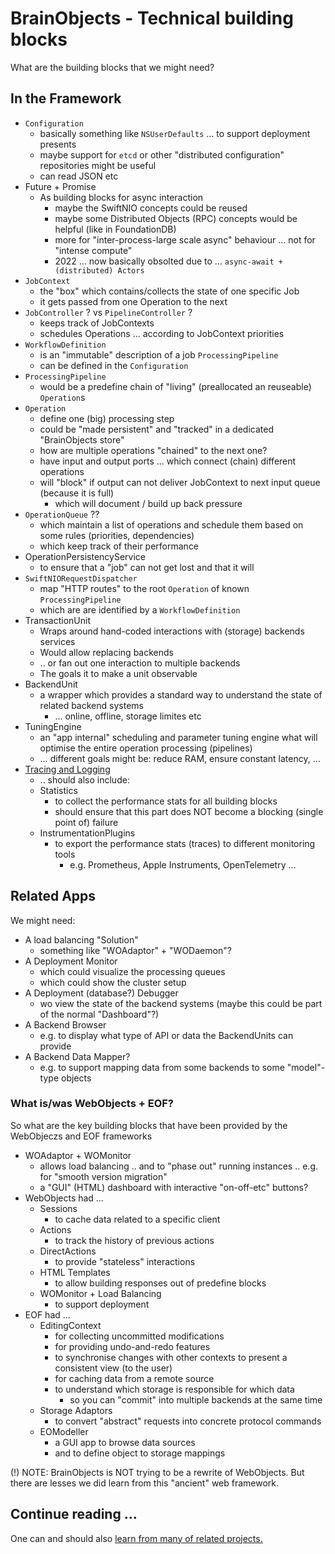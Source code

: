 # BrainObjects - Technical building blocks

What are the building blocks that we might need?


## In the Framework

 - `Configuration`
   - basically something like `NSUserDefaults` … to support deployment presents
   - maybe support for `etcd` or other "distributed configuration" repositories might be useful
   - can read JSON etc
 - Future + Promise
   - As building blocks for async interaction
     - maybe the SwiftNIO concepts could be reused
     - maybe some Distributed Objects (RPC) concepts would be helpful (like in FoundationDB)
     - more for "inter-process-large scale async" behaviour … not for "intense compute"
     - 2022 … now basically obsolted due to … `async-await + (distributed) Actors`
 - `JobContext`
	 - the "box" which contains/collects the state of one specific Job
	 - it gets passed from one Operation to the next
 - `JobController` ? vs `PipelineController` ?
	 - keeps track of JobContexts
	 - schedules Operations … according to JobContext priorities
  - `WorkflowDefinition`
	- is an "immutable" description of a job `ProcessingPipeline`
	- can be defined in the `Configuration`
- `ProcessingPipeline`
	 - would be a predefine chain of "living" (preallocated an reuseable) `Operation`s
- `Operation`
	- define one (big) processing step
	- could be "made persistent" and "tracked" in a dedicated "BrainObjects store"
	- how are multiple operations "chained" to the next one?
	- have input and output ports … which connect (chain) different operations
	- will "block" if output can not deliver JobContext to next input queue (because it is full)
		- which will document / build up back pressure
 - `OperationQueue` ??
   - which maintain a list of operations and schedule them based on some rules (priorities, dependencies)
   - which keep track of their performance
 - OperationPersistencyService
   - to ensure that a "job" can not get lost and that it will 
- `SwiftNIORequestDispatcher`
	- map "HTTP routes" to the root `Operation` of known `ProcessingPipeline`
	- which are are identified by a `WorkflowDefinition`
 - TransactionUnit
   - Wraps around hand-coded interactions with (storage) backends services
   - Would allow replacing backends 
   - .. or fan out one interaction to multiple backends
   - The goals it to make a unit observable
 - BackendUnit
   - a wrapper which provides a standard way to understand the state of related backend systems 
     - … online, offline, storage limites etc
 - TuningEngine
   - an "app internal" scheduling and parameter tuning engine what will optimise the entire operation processing (pipelines)
   - … different goals might be: reduce RAM, ensure constant latency, …
 - [Tracing and Logging](Tracing_and_Logging.md)
   - .. should also include:
   - Statistics
     - to collect the performance stats for all building blocks
     - should ensure that this part does NOT become a blocking (single point of) failure
   - InstrumentationPlugins
     - to export the performance stats (traces) to different monitoring tools
       - e.g. Prometheus, Apple Instruments, OpenTelemetry …
   
   
## Related Apps

We might need:

- A load balancing "Solution"
  - something like "WOAdaptor" + "WODaemon"?
- A Deployment Monitor
  - which could visualize the processing queues
  - which could show the cluster setup
- A Deployment (database?) Debugger
  - wo view the state of the backend systems (maybe this could be part of the normal "Dashboard"?)
- A Backend Browser
  - e.g. to display what type of API or data the BackendUnits can provide
- A Backend Data Mapper?
  - e.g. to support mapping data from some backends to some "model"-type objects
 

### What is/was WebObjects + EOF?

So what are the key building blocks that have been provided by the WebObjeczs and EOF frameworks

 - WOAdaptor + WOMonitor
   - allows load balancing .. and to "phase out" running instances .. e.g. for "smooth version migration"
   - a "GUI" (HTML) dashboard with interactive "on-off-etc" buttons?
 - WebObjects had …
   - Sessions
     - to cache data related to a specific client
   - Actions
     - to track the history of previous actions 
   - DirectActions
     - to provide "stateless" interactions
   - HTML Templates
     - to allow building responses out of predefine blocks
   - WOMonitor + Load Balancing
     - to support deployment
 - EOF had …
   - EditingContext
     - for collecting uncommitted modifications
     - for providing undo-and-redo features
     - to synchronise changes with other contexts to present a consistent view (to the user)
     - for caching data from a remote source
     - to understand which storage is responsible for which data
       - so you can "commit" into multiple backends at the same time
   - Storage Adaptors
     - to convert "abstract" requests into concrete protocol commands
   - EOModeller
     - a GUI app to browse data sources
     - and to define object to storage mappings
     
(!) NOTE: BrainObjects is NOT trying to be a rewrite of WebObjects. But there are lesses we did learn from this "ancient" web framework.


## Continue reading ...

One can and should also [learn from many of related projects.](10-Related_Projects.md) 